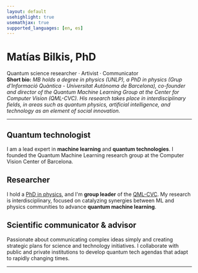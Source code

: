 ```yaml
---
layout: default
usehighlight: true
usemathjax: true
supported_languages: [en, es]
---
```


<link rel="stylesheet" href="{{ '/assets/css/styles.css' | relative_url }}">

<div class="profile-header">
  <!-- <img src="assets/images/mati_web.png" alt="Matías Bilkis" class="profile-photo" /> -->
  <div>
    <h1 class="profile-name">Matías Bilkis, PhD</h1>
    <div class="profile-title">Quantum science researcher · Artivist · Communicator</div>
  </div>
</div>

<div class="profile-bio">
  <b>Short bio:</b>
  <i>MB holds a degree in physics (UNLP), a PhD in physics (Grup d'Informació Quàntica - Universitat Autònoma de Barcelona), co-founder and director of the Quantum Machine Learning Group at the Center for Computer Vision (QML-CVC). His research takes place in interdisciplinary fields, in areas such as quantum physics, artificial intelligence, and technology as an element of social innovation.</i>
</div>

<hr class="section-divider">

<section class="profile-section">
  <h2 class="section-heading">Quantum technologist</h2>
  <p>
    I am a lead expert in <b>machine learning</b> and <b>quantum technologies</b>. I founded the Quantum Machine Learning research group at the Computer Vision Center of Barcelona.
  </p>
</section>

<section class="profile-section">
  <h2 class="section-heading">Researcher</h2>
  <p>
    I hold a  <a href="https://drive.google.com/file/d/1se8t7J-68Yr_K-4lq_TZO94QsO3_eEjR/view">PhD in physics</a>, and I'm <b>group leader</b> of the  <a href="https://qml.cvc.uab.es">QML-CVC</a>. My research is interdisciplinary, focused on catalyzing synergies between ML and physics communities to advance <b>quantum machine learning</b>.
  </p>
</section>

<section class="profile-section">
  <h2 class="section-heading">Scientific communicator &amp; advisor</h2>
  <p>
    Passionate about communicating complex ideas simply and creating strategic plans for science and technology initiatives. I collaborate with public and private institutions to develop quantum tech agendas that adapt to rapidly changing times.
  </p>
</section>

<hr class="section-divider">
